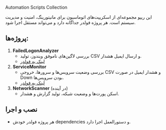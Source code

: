 Automation Scripts Collection

این ریپو مجموعه‌ای از اسکریپت‌های اتوماسیون برای مانیتورینگ، امنیت و مدیریت سیستم است. هر پروژه فولدر جداگانه دارد و می‌تواند مستقل اجرا شود.

## پروژه‌ها:
1. **FailedLogonAnalyzer**  
   - بررسی لاگین‌های ناموفق ویندوز، تولید CSV و ارسال ایمیل هشدار.  
   - [لینک به فولدر](https://github.com/Soheillhoseini/Automation-Scripts/tree/main/FailedLogonAnalyser)
2. **ServiceMonitor**  
   - بررسی وضعیت سرویس‌ها و سرورها، خروجی CSV و هشدار ایمیل در صورت Down بودن سرویس‌ها.  
   - [لینک به فولدر](https://github.com/Soheillhoseini/Automation-Scripts/tree/main/ServiceMonitor)
3. **NetworkScanner** (در آینده)  
   - اسکن پورت‌ها و وضعیت شبکه، تولید گزارش و هشدار.

## نصب و اجرا
- هر پروژه فولدر خودش dependencies و دستورالعمل اجرا دارد.
